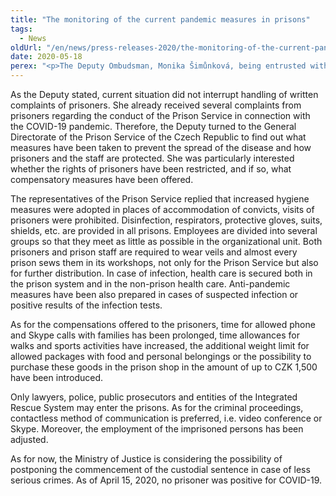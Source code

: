 ```yaml
---
title: "The monitoring of the current pandemic measures in prisons"
tags:
  - News
oldUrl: "/en/news/press-releases-2020/the-monitoring-of-the-current-pandemic-measures-in-prisons/"
date: 2020-05-18
perex: "<p>The Deputy Ombudsman, Monika Šimůnková, being entrusted with the supervision of places where personal freedom is restricted, is regularly monitoring the current situation in prisons. As it is not possible to carry out personal visits in prisons under the current circumstances, Ms. Šimůnková and her colleagues conduct a research on the COVID-19 protective measures taken in prisons.</p>"
---
```


<!-- imported from the old website -->

<p>As the Deputy stated, current situation did not interrupt handling of written complaints of prisoners. She already received several complaints from prisoners regarding the conduct of the Prison Service in connection with the COVID-19 pandemic. Therefore, the Deputy turned to the General Directorate of the Prison Service of the Czech Republic to find out what measures have been taken to prevent the spread of the disease and how prisoners and the staff are protected. She was particularly interested whether the rights of prisoners have been restricted, and if so, what compensatory measures have been offered.</p> <p>The representatives of the Prison Service replied that increased hygiene measures were adopted in places of accommodation of convicts, visits of prisoners were prohibited. Disinfection, respirators, protective gloves, suits, shields, etc. are provided in all prisons. Employees are divided into several groups so that they meet as little as possible in the organizational unit. Both prisoners and prison staff are required to wear veils and almost every prison sews them in its workshops, not only for the Prison Service but also for further distribution. In case of infection, health care is secured both in the prison system and in the non-prison health care. Anti-pandemic measures have been also prepared in cases of suspected infection or positive results of the infection tests.</p> <p>As for the compensations offered to the prisoners, time for allowed phone and Skype calls with families has been prolonged, time allowances for walks and sports activities have increased, the additional weight limit for allowed packages with food and personal belongings or the possibility to purchase these goods in the prison shop in the amount of up to CZK 1,500 have been introduced. </p> <p>Only lawyers, police, public prosecutors and entities of the Integrated Rescue System may enter the prisons. As for the criminal proceedings, contactless method of communication is preferred, i.e. video conference or Skype. Moreover, the employment of the imprisoned persons has been adjusted.</p> As for now, the Ministry of Justice is considering the possibility of postponing the commencement of the custodial sentence in case of less serious crimes. As of April 15, 2020, no prisoner was positive for COVID-19.
